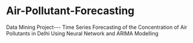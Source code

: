 # Air-Pollutant-Forecasting
Data Mining Project--- Time Series Forecasting of the Concentration of Air Pollutants in Delhi Using Neural Network and ARIMA Modelling
